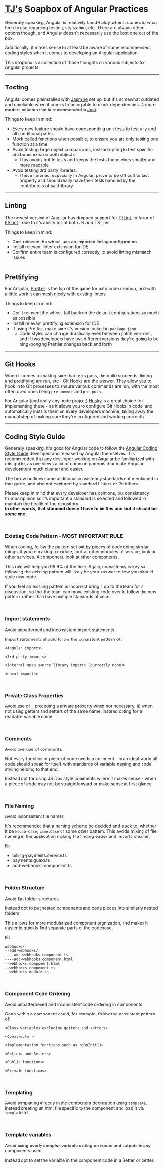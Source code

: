 # [TJ's](https://github.com/tj-boyle) Soapbox of Angular Practices

Generally speaking, Angular is relatively hand-holdy when it comes to what tech to use regarding testing, stylization, etc. There are always other options though, and Angular doesn't necessarily use the best one out of the box.

Additionally, it makes sense to at least be aware of some recommended coding styles when it comes to developing an Angular application.

This soapbox is a collection of those thoughts on various subjects for Angular projects.

***

## Testing
Angular comes preinstalled with [Jasmine](https://jasmine.github.io/) set up, but it's somewhat outdated and unreliable when it comes to being able to mock dependencies. A more modern solution that is recommended is [Jest](https://jestjs.io/).

Things to keep in mind:
- Every new feature should have corresponding unit tests to test any and all conditional paths.
- Mock called functions when possible, to ensure you are only testing one function at a time
- Avoid testing large object comparisons, instead opting to test specific attributes exist on both objects
  - This avoids brittle tests and keeps the tests themselves smaller and more readable
- Avoid testing 3rd party libraries. 
  - These libraries, especially in Angular, prove to be difficult to test properly and should really have their tests handled by the contributors of said library. 

***

## Linting
The newest version of Angular has dropped support for [TSLint](https://palantir.github.io/tslint/), in favor of [ESLint](https://eslint.org/) - due to it's ability to lint both JS _and_ TS files. 

Things to keep in mind:
- Dont reinvent the wheel, use an imported linting configuration
- Install relevant linter extension for IDE
- Confirm entire team is configured correctly, to avoid linting mismatch issues

*** 
## Prettifying
For Angular, [Prettier](https://prettier.io/) is the top of the game for auto code cleanup, and with a little work it can mesh nicely with existing linters

Things to keep in mind:
- Don't reinvent the wheel, fall back on the default configurations as much as possible
- Install relevant prettifying extension for IDE
- If using Prettier, make sure it's version locked in `package.json` 
  - Code styles can change drastically even between patch versions, and if two developers have two different versions they're going to be ping-ponging Prettier changes back and forth

***

## Git Hooks
When it comes to making sure that tests pass, the build succeeds, linting and prettifying are run, etc - [Git Hooks](https://git-scm.com/docs/githooks) are the answer. They allow you to hook in to Git processes to ensure various commands are run, with the most often used ones being `pre-commit` and `pre-push`.

For Angular (and really any node project) [Husky](https://github.com/typicode/husky/tree/master) is a great choice for implementing these - as it allows you to configure Git Hooks in code, and automatically installs them on every developers machine, taking away the manual step of making sure they're configured and working correctly. 

***

## Coding Style Guide
Generally speaking, it's good for Angular code to follow the [Angular Coding Style Guide](https://angular.io/guide/styleguide) developed and released by Angular themselves. It is recommended that any developer working on Angular be familiarized with this guide, as overviews a lot of common patterns that make Angular development much cleaner and easier.

The below outlines some additional consistency standards not mentioned in that guide, and also not captured by standard Linters or Prettifiers.

Please keep in mind that every developer has opinions, but consistency trumps opinion so it’s important a standard is selected and followed to maintain the health of the repository. <br>
**In other words, that standard doesn't have to be _this_ one, but it should be _some_ one.**

<br>

### Existing Code Pattern - MOST IMPORTANT RULE
When coding, follow the pattern set out by pieces of code doing similar things.
If you’re making a module, look at other modules. A service, look at other services. A component. look at other components.

This rule will help you 99.9% of the time. 
Again, consistency is key so following the existing pattern will likely be your answer to how you should style new code.

If you feel an existing pattern is incorrect bring it up to the team for a discussion, so that the team can move existing code over to follow the new pattern, rather than have multiple standards at once.

<br>

### Import statements
Avoid unpatterned and inconsistent import statements

Import statements should follow the consistent pattern of:
```
<Angular imports>

<3rd party imports>

<Internal open source library imports (currently none)>

<Local imports>
```

<br>

### Private Class Properties
Avoid use of `_` preceding a private property when not necessary, IE when not using getters and setters of the same name, instead opting for a readable variable name

<br>

### Comments
Avoid _overuse_ of comments.

Not every function or piece of code needs a comment - in an ideal world all code should speak for itself, with standards of variable naming and code styling helping to that end. 

Instead opt for using JS Doc style comments where it makes sense - when a piece of code may not be straightforward or make sense at first glance

<br>

### File Naming
Avoid inconsistent file names

It's recommended that a naming scheme be decided and stuck to, whether it be `kebab-case`, `camelCase` or some other pattern. This avoids mixing of file naming in the application making file finding easier and imports cleaner.

IE:
- billing-payments.service.ts
- payments.guard.ts
- add-webhooks.component.ts


<br>

### Folder Structure
Avoid flat folder structures.

Instead opt to put nested components and code pieces into similarly nested folders.

This allows for more modularized component orgnization, and makes it easier to quickly find separate parts of the codebase.

IE:
```
webhooks/
--add-webhooks/
----add-webhooks.component.ts
----add-webhooks.component.html
--webhooks.component.html
--webhooks.component.ts
--webhooks.module.ts
```

<br>

### Component Code Ordering
Avoid unpatternened and inconsistent code ordering in components. 

Code within a component could, for example, follow the consistent pattern of:

```
<Class variables excluding getters and setters>

<Constructor>

<Implementation functions such as ngOnInit()>

<Getters and Setters>

<Public functions>

<Private functions>
```

<br>

### Templating
Avoid templating directly in the component declaration using `template`, instead creating an html file specific to the component and load it via `templateUrl`

<br>

### Template variables
Avoid using overly complex variable setting on inputs and outputs in any components used

Instead opt to set the variable in the component code in a Getter or Setter. 